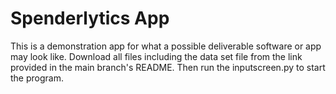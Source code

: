 # Spenderlytics App

This is a demonstration app for what a possible deliverable software or app may look like. Download all files including the data set file from the link provided in the main branch's README. Then run the inputscreen.py to start the program. 

